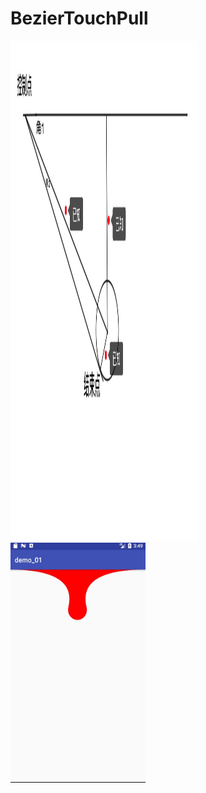 
# BezierTouchPull

<img src="https://github.com/dalancon/BezierTouchPull/blob/master/1.png" alt="Sample"  width="300" height="800"/>

<img src="https://github.com/dalancon/BezierTouchPull/blob/master/2.png" alt="Sample"  width="216" height="384"/>

